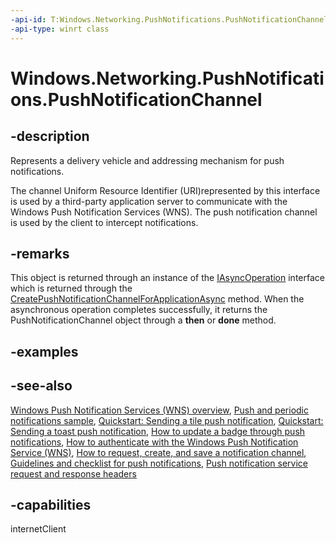 ```yaml
---
-api-id: T:Windows.Networking.PushNotifications.PushNotificationChannel
-api-type: winrt class
---
```


<!-- Class syntax.
public class PushNotificationChannel : Windows.Networking.PushNotifications.IPushNotificationChannel
-->

# Windows.Networking.PushNotifications.PushNotificationChannel

## -description

Represents a delivery vehicle and addressing mechanism for push notifications.

The channel Uniform Resource Identifier (URI)represented by this interface is used by a third-party application server to communicate with the Windows Push Notification Services (WNS). The push notification channel is used by the client to intercept notifications.

## -remarks

This object is returned through an instance of the [IAsyncOperation](../windows.foundation/iasyncoperation_1.md) interface which is returned through the [CreatePushNotificationChannelForApplicationAsync](pushnotificationchannelmanager_createpushnotificationchannelforapplicationasync_1900738870.md) method. When the asynchronous operation completes successfully, it returns the PushNotificationChannel object through a **then** or **done** method.

## -examples

## -see-also

[Windows Push Notification Services (WNS) overview](/windows/uwp/controls-and-patterns/tiles-and-notifications-windows-push-notification-services--wns--overview), [Push and periodic notifications sample](https://github.com/microsoftarchive/msdn-code-gallery-microsoft/tree/master/Official%20Windows%20Platform%20Sample/Push%20and%20periodic%20notifications%20client-side%20sample), [Quickstart: Sending a tile push notification](/previous-versions/windows/apps/hh465450(v=win.10)), [Quickstart: Sending a toast push notification](/previous-versions/windows/apps/hh465450(v=win.10)), [How to update a badge through push notifications](/previous-versions/windows/apps/hh465450(v=win.10)), [How to authenticate with the Windows Push Notification Service (WNS)](/previous-versions/windows/apps/hh465407(v=win.10)), [How to request, create, and save a notification channel](/previous-versions/windows/apps/hh465412(v=win.10)), [Guidelines and checklist for push notifications](/windows/uwp/controls-and-patterns/tiles-and-notifications-windows-push-notification-services--wns--overview), [Push notification service request and response headers](/previous-versions/windows/apps/hh465435(v=win.10))

## -capabilities

internetClient
